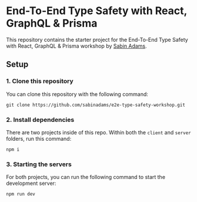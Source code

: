 # End-To-End Type Safety with React, GraphQL & Prisma

This repository contains the starter project for the End-To-End Type Safety with React, GraphQL & Prisma workshop by [Sabin Adams](https://www.twitter.com/sabinthedev).

## Setup

### 1. Clone this repository

You can clone this repository with the following command:

```shell
git clone https://github.com/sabinadams/e2e-type-safety-workshop.git
```

### 2. Install dependencies

There are two projects inside of this repo. Within both the `client` and `server` folders, run this command:

```shell
npm i
```

### 3. Starting the servers

For both projects, you can run the following command to start the development server:

```sh
npm run dev
```

